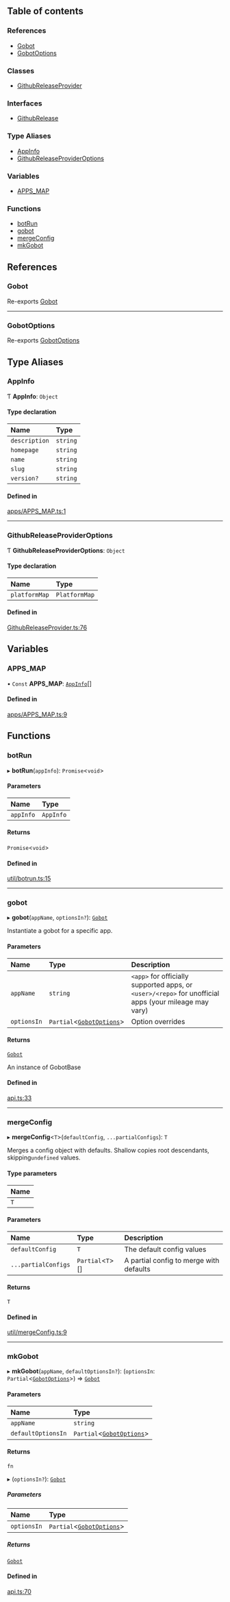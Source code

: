 ## Table of contents

### References

- [Gobot](api.md#gobot)
- [GobotOptions](api.md#gobotoptions)

### Classes

- [GithubReleaseProvider](../classes/api.GithubReleaseProvider.md)

### Interfaces

- [GithubRelease](../interfaces/api.GithubRelease.md)

### Type Aliases

- [AppInfo](api.md#appinfo)
- [GithubReleaseProviderOptions](api.md#githubreleaseprovideroptions)

### Variables

- [APPS\_MAP](api.md#apps_map)

### Functions

- [botRun](api.md#botrun)
- [gobot](api.md#gobot-1)
- [mergeConfig](api.md#mergeconfig)
- [mkGobot](api.md#mkgobot)

## References

### Gobot

Re-exports [Gobot](../classes/Gobot.Gobot.md)

___

### GobotOptions

Re-exports [GobotOptions](../interfaces/Gobot.GobotOptions.md)

## Type Aliases

### AppInfo

Ƭ **AppInfo**: `Object`

#### Type declaration

| Name | Type |
| :------ | :------ |
| `description` | `string` |
| `homepage` | `string` |
| `name` | `string` |
| `slug` | `string` |
| `version?` | `string` |

#### Defined in

[apps/APPS_MAP.ts:1](https://github.com/benallfree/gobot/blob/v1.0.0-alpha.17/src/apps/APPS_MAP.ts#L1)

___

### GithubReleaseProviderOptions

Ƭ **GithubReleaseProviderOptions**: `Object`

#### Type declaration

| Name | Type |
| :------ | :------ |
| `platformMap` | `PlatformMap` |

#### Defined in

[GithubReleaseProvider.ts:76](https://github.com/benallfree/gobot/blob/v1.0.0-alpha.17/src/GithubReleaseProvider.ts#L76)

## Variables

### APPS\_MAP

• `Const` **APPS\_MAP**: [`AppInfo`](api.md#appinfo)[]

#### Defined in

[apps/APPS_MAP.ts:9](https://github.com/benallfree/gobot/blob/v1.0.0-alpha.17/src/apps/APPS_MAP.ts#L9)

## Functions

### botRun

▸ **botRun**(`appInfo`): `Promise`\<`void`\>

#### Parameters

| Name | Type |
| :------ | :------ |
| `appInfo` | `AppInfo` |

#### Returns

`Promise`\<`void`\>

#### Defined in

[util/botrun.ts:15](https://github.com/benallfree/gobot/blob/v1.0.0-alpha.17/src/util/botrun.ts#L15)

___

### gobot

▸ **gobot**(`appName`, `optionsIn?`): [`Gobot`](../classes/Gobot.Gobot.md)

Instantiate a gobot for a specific app.

#### Parameters

| Name | Type | Description |
| :------ | :------ | :------ |
| `appName` | `string` | `<app>` for officially supported apps, or `<user>/<repo>` for unofficial apps (your mileage may vary) |
| `optionsIn` | `Partial`\<[`GobotOptions`](../interfaces/Gobot.GobotOptions.md)\> | Option overrides |

#### Returns

[`Gobot`](../classes/Gobot.Gobot.md)

An instance of GobotBase

#### Defined in

[api.ts:33](https://github.com/benallfree/gobot/blob/v1.0.0-alpha.17/src/api.ts#L33)

___

### mergeConfig

▸ **mergeConfig**\<`T`\>(`defaultConfig`, `...partialConfigs`): `T`

Merges a config object with defaults. Shallow copies root descendants,
skipping`undefined` values.

#### Type parameters

| Name |
| :------ |
| `T` |

#### Parameters

| Name | Type | Description |
| :------ | :------ | :------ |
| `defaultConfig` | `T` | The default config values |
| `...partialConfigs` | `Partial`\<`T`\>[] | A partial config to merge with defaults |

#### Returns

`T`

#### Defined in

[util/mergeConfig.ts:9](https://github.com/benallfree/gobot/blob/v1.0.0-alpha.17/src/util/mergeConfig.ts#L9)

___

### mkGobot

▸ **mkGobot**(`appName`, `defaultOptionsIn?`): (`optionsIn`: `Partial`\<[`GobotOptions`](../interfaces/Gobot.GobotOptions.md)\>) => [`Gobot`](../classes/Gobot.Gobot.md)

#### Parameters

| Name | Type |
| :------ | :------ |
| `appName` | `string` |
| `defaultOptionsIn` | `Partial`\<[`GobotOptions`](../interfaces/Gobot.GobotOptions.md)\> |

#### Returns

`fn`

▸ (`optionsIn?`): [`Gobot`](../classes/Gobot.Gobot.md)

##### Parameters

| Name | Type |
| :------ | :------ |
| `optionsIn` | `Partial`\<[`GobotOptions`](../interfaces/Gobot.GobotOptions.md)\> |

##### Returns

[`Gobot`](../classes/Gobot.Gobot.md)

#### Defined in

[api.ts:70](https://github.com/benallfree/gobot/blob/v1.0.0-alpha.17/src/api.ts#L70)
